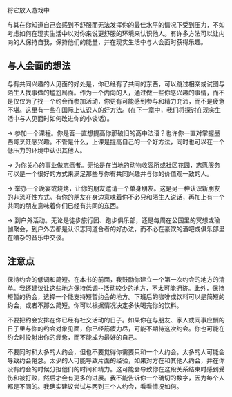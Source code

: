 
将它放入游戏中

与其在你知道自己会感到不舒服而无法发挥你的最佳水平的情况下受到压力，不如考虑如何在现实生活中以对你来说更舒服的环境来认识他人。有许多方法可以让内向的人保持自我，保持他们的能量，并在现实生活中与人会面时获得乐趣。

## 与人会面的想法

与有共同兴趣的人见面的好处是，你已经有了共同的东西，可以跳过相亲或试图与陌生人找事做的尴尬局面。作为一个内向的人，通过做一些你感兴趣的事情，而不是仅仅为了找一个约会而参加活动，你更有可能感到参与和精力充沛，而不是疲惫不堪。这里有一些在国际上认识人的好方法。(在下一章中，我们将探讨在现实生活中与人见面时如何改进你的小谈话）。

→ 参加一个课程。你是否一直想提高你那破旧的高中法语？也许你一直对掌握墨西哥烹饪感兴趣。不管是什么，上课是提高自己的一个好方法，同时也可以在一个低压力的环境中认识其他人。

→ 为你关心的事业做志愿者。无论是在当地的动物收容所或社区花园，志愿服务可以是一个很好的方式来满足那些与你有共同兴趣并与你的价值观一致的人。

→ 举办一个晚宴或烧烤，让你的朋友邀请一个单身朋友。这是另一种认识新朋友的非恐吓性方式。有你的朋友在身边意味着你不必只和陌生人说话，再加上有一个共同的朋友意味着你们已经有共同的东西。

→ 到户外活动。无论是徒步旅行团、跑步俱乐部，还是每周在公园里的冥想或瑜伽聚会，到户外去都是认识志同道合者的好办法，而不必在豪饮的酒吧或俱乐部里在嘈杂的音乐中交谈。

## 注意点

保持约会的低调和简短。在本书的前面，我鼓励你建立一个第一次约会的地方的清单。我还建议让这些地方保持低调--活动较少的地方，不太可能拥挤。此外，保持短暂的约会，选择一个能支持短暂约会的地方。下班后的咖啡或饮料可以是简短的约会，或者不那么简短。你可以根据情况决定多快喝完你的饮料。

不要把约会安排在你已经有社交活动的日子。如果你在与朋友、家人或同事应酬的日子里与你的约会对象见面，你已经筋疲力尽，可能不期待这次约会。你也可能在约会时投射出你的疲惫，而不能成为最好的自己。

不要同时和太多的人约会，但也不要觉得你需要只和一个人约会。太多的人可能会导致约会倦怠。太少的人可能导致片面的经验，如果对方在和其他人约会，并在你没有约会的时候分担他们的时间和精力。这可能会导致你在这段关系结束时感到受伤和被打败，然后才会有更多的进展。我不能告诉你一个确切的数字，因为每个人都是不同的。我确实建议尝试与两到三个人约会，看看情况如何。
